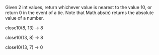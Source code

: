 Given 2 int values, return whichever value is nearest to the value 10, or return 0 in the event of a tie. Note that Math.abs(n) returns the absolute value of a number.

close10(8, 13) → 8

close10(13, 8) → 8

close10(13, 7) → 0
